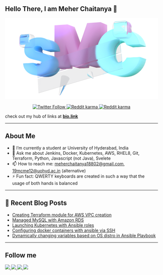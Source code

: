## Hello There, I am Meher Chaitanya 👋 
<p align="center">
  <img alt="Hello There" src="./smc_cropped.png"  />
</p>
<p align="center">
   <a href="https://twitter.com/smc181002">
     <img alt="Twitter Follow" src="https://img.shields.io/twitter/follow/smc181002?style=for-the-badge&color=09f&logo=twitter&label=@smc181002">
  </a>
   <a href="https://www.reddit.com/user/smc181002">
     <img alt="Reddit karma" src="https://img.shields.io/reddit/user-karma/combined/smc181002?style=for-the-badge">
  </a>
   <a href="https://github.com/smc181002">
     <img alt="Reddit karma" src="https://img.shields.io/github/watchers/smc181002/smc181002?label=github%20watchers&style=for-the-badge">
   </a>
</p>

check out my hub of links at [**bio.link**](https://smc181002.bio.link/)

---

## About Me

- 🔭 I’m currently a student ar University of Hyderabad, India
- 💬 Ask me about Jenkins, Docker, Kubernetes, AWS, RHEL8, Git, Terraform, Python, Javascript (not Java), Svelete
- 📫 How to reach me: meherchaitanya18802@gmail.com, 19mcme12@uohyd.ac.in (alternative)
- ⚡ Fun fact: QWERTY keyboards are created in such a way that the usage of both hands is balanced 
---

## 📕 Recent Blog Posts

<!-- BLOG-POST-LIST:START -->
- [Creating Terraform module for AWS VPC creation](https://smc181002.medium.com/creating-terraform-module-for-aws-vpc-creation-fa2e5d0f3e3e?source=rss-ee5d12b9cb1a------2)
- [Managed MySQL with Amazon RDS](https://smc181002.medium.com/managed-mysql-with-amazon-rds-a56f7fab8b55?source=rss-ee5d12b9cb1a------2)
- [Launching Kubernetes with Ansible roles](https://smc181002.medium.com/launching-kubernetes-with-ansible-roles-5f53b91d8f20?source=rss-ee5d12b9cb1a------2)
- [Configuring docker containers with ansible via SSH](https://smc181002.medium.com/configuring-docker-containers-with-ansible-via-ssh-b7eb5b672b27?source=rss-ee5d12b9cb1a------2)
- [Dynamically changing variables based on OS distro in Ansible Playbook](https://smc181002.medium.com/dynamically-changing-variables-based-on-os-distro-in-ansible-playbook-6338cb4793ce?source=rss-ee5d12b9cb1a------2)
<!-- BLOG-POST-LIST:END -->

---

## Follow me
<a href="https://twitter.com/smc181002">
  <img src="https://img.icons8.com/fluent/48/000000/twitter.png"/>
</a>
<a href="https://www.linkedin.com/in/meher-chaitanya-341567193/">
  <img src="https://img.icons8.com/color/48/000000/linkedin.png"/>
</a>
<a href="https://www.instagram.com/smc181002/">  
  <img src="https://img.icons8.com/fluent/48/000000/instagram-new.png"/>
</a>
<a href="https://www.reddit.com/user/smc181002/">  
  <img src="https://img.icons8.com/color/48/000000/reddit.png"/>
</a>
